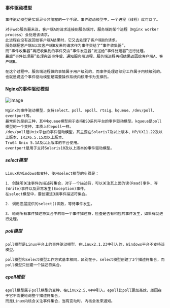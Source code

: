 ####  事件驱动模型

    事件驱动模型是实现异步非阻塞的一个手段。事件驱动模型中，一个进程（线程）就可以了。
    
    对于web服务器来说，客户端A的请求连接到服务端时，服务端的某个进程（Nginx worker process）会处理该请求，
    此进程在没有返回给客户端A结果时，它又去处理了客户端B的请求。
    服务端把客户端A以及客户端B发来的请求作为事件交给了“事件收集器”，
    而“事件收集器”再把收集到的事件交由“事件发送器”发送给“事件处理器”进行处理。
    最后“事件处理器”处理完该事件后，通知服务端进程，服务端进程再把结果返回给客户端A、客户端B。
    
    在这个过程中，服务端进程做的事情属于用户级别的，而事件处理这部分工作属于内核级别的。
    也就是说这个事件驱动模型是需要操作系统内核来作为支撑的。
    
####  Nginx的事件驱动模型

![image](https://coding.net/u/aminglinux/p/nginx/git/raw/master/4z/nginx_event.png)
    
    Nginx的事件驱动模型，支持select、poll、epoll、rtsig、kqueue、/dev/poll、eventport等。
    最常用的是前三种，其中kqueue模型用于支持BSD系列平台的事件驱动模型。kqueue是poll模型的一个变种，本质上和epoll一样。
    /dev/poll是Unix平台的事件驱动模型，其主要在Solaris7及以上版本、HP/UX11.22及以上版本、IRIX6.5.15及以上版本、
    Tru64 Unix 5.1A及以上版本的平台使用。
    eventport是用于支持Solaris10及以上版本的事件驱动模型。
    

#####   select模型

    Linux和Windows都支持，使用select模型的步骤是：
    
    1. 创建所关注事件的描述符集合，对于一个描述符，可以关注其上面的读(Read)事件、写(Write)事件以及异常发生(Exception)事件。
    在select模型中，要创建这3类事件描述符集合。
    
    2. 调用底层提供的select()函数，等待事件发生。
    
    3. 轮询所有事件描述符集合中的每一个事件描述符，检查是否有相应的事件发生，如果有就进行处理。

#####   poll模型

    poll模型是Linux平台上的事件驱动模型，在Linux2.1.23中引入的，Windows平台不支持该模型。
    
    poll模型和select模型工作方式基本相同，区别在于，select模型创建了3个描述符集合，而poll模型只创建一个描述符集合。
    
#####   epoll模型

    epoll模型属于poll模型的变种，在Linux2.5.44中引入。epoll比poll更加高效，原因在于它不需要轮询整个描述符集合，
    而是Linux内核会关注事件集合，当有变动时，内核会发来通知。